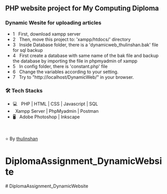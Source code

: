 <h2>PHP website project for My Computing Diploma</h2>
<h3>Dynamic Wesite for uploading articles</h3>

- 1 &nbsp; First, download xampp server <br>
- 2 &nbsp; Then, move this project to: 'xampp/htdocs/' directory <br>
- 3 &nbsp; Inside Database folder, there is a 'dynamicweb_thulinshan.bak' file for sql backup <br>
- 4 &nbsp; First create a database with same name of the bak file and backup the database by importing the file in phpmyadmin of xampp <br>
- 5 &nbsp; In config folder, there is 'constant.php' file <br>
- 6 &nbsp; Change the variables according to your setting. <br>
- 7 &nbsp; Try to "http://localhost/DynamicWeb/" in your browser. <br>

<h3>🛠 Tech Stacks</h3>

- 💻 &nbsp; PHP | HTML | CSS | Javascript | SQL  
-  &nbsp; Xampp Server | PhpMyadmin | Postman
- 🖥 &nbsp; Adobe Photoshop | Inkscape

<br>

⭐️ By [thulinshan](https://github.com/thulinshan)


# DiplomaAssignment_DynamicWebsite
#   D i p l o m a A s s i g n m e n t _ D y n a m i c W e b s i t e 
 
 
